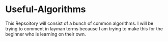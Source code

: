# Useful-Algorithms
This Repsoitory will consist of a bunch of common algorithms.  I will be trying to comment in layman terms because I am trying to make
this for the beginner who is learning on their own.  
